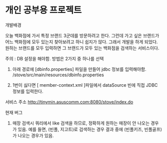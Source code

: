 # 개인 공부용 프로젝트


개발배경

오늘 백화점에 가서 특정 브랜드 3군데를 방문하려고 한다. 그런데 가고 싶은 브랜드가 어느 백화점에 모두 있는지 찾아보려고 하니 쉽지가 않다. 그래서 개발을 하게 되었다.
원하는 브랜드를 모두 입력하면 그 브랜드가 모두 있는 백화점을 검색하는 서비스이다.








주의 : DB 설정을 해야함. 방법은 2가지 중 하나를 선택

1. 아래 경로에 [dbinfo.properties] 파일을 만들어 jdbc 정보를 입력해야함.
/stove/src/main/resources/dbinfo.properties

2. 1번이 싫다면 [ member-context.xml ]파일에서 dataSource 빈에 직접 JDBC 정보를 입력한다.


서비스 주소
http://tinymin.asuscomm.com:8080/stove/index.do



현재 버그

1. 매장 검색시 쿼리에서 like 검색을 하므로, 정확하게 원하는 매장이 안 나오는 경우가 있음.
예를 들면, (빈폴, 지고트)로 검색하는 경우 결과 중에 (빈폴키즈, 빈폴골프)가 나오는 경우가 있음.
